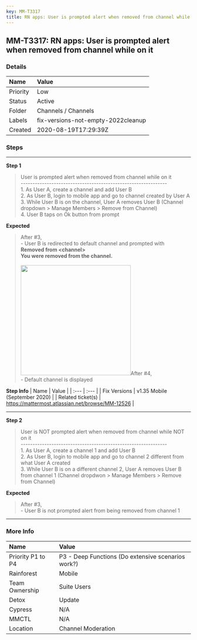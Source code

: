```yaml
---
key: MM-T3317
title: RN apps: User is prompted alert when removed from channel while on it
---
```


## MM-T3317: RN apps: User is prompted alert when removed from channel while on it

### Details

| Name     | Value                              |
| :------- | :--------------------------------- |
| Priority | Low                                |
| Status   | Active                             |
| Folder   | Channels / Channels                |
| Labels   | fix-versions-not-empty-2022cleanup |
| Created  | 2020-08-19T17:29:39Z               |

### Steps

<hr/>

**Step 1**

> <article>User is prompted alert when removed from channel while on it<br>--------------------------------------------------------------<br>1. As User A, create a channel and add User B<br>2. As User B, login to mobile app and go to channel created by User A<br>3. While User B is on the channel, User A removes User B (Channel dropdown &gt; Manage Members &gt; Remove from Channel)<br>4. User B taps on Ok button from prompt</article>

**Expected**

> <article>After #3,<br>- User B is redirected to default channel and prompted with<br><strong>Removed from &lt;channel&gt;<br>You were removed from the channel.</strong><br><br><img src="https://smartbear-tm4j-prod-us-west-2-attachment-rich-text.s3.us-west-2.amazonaws.com/embedded-f3277290f945470c4add5d21ef3dc7ca7b74388fc7152bfb6b99ae58c66a95a8-1597858126243-IMG_0257.PNG" style="width: 300px;" class="fr-fil fr-dib">After #4,<br>- Default channel is displayed</article>

**Step Info**
| Name | Value |
| :--- | :--- |
| Fix Versions | v1.35 Mobile (September 2020) |
| Related ticket(s) | <a href="https://mattermost.atlassian.net/browse/MM-12526">https://mattermost.atlassian.net/browse/MM-12526</a> |

<hr/>

**Step 2**

> <article>User is NOT prompted alert when removed from channel while NOT on it<br>--------------------------------------------------------------<br>1. As User A, create a channel 1 and add User B<br>2. As User B, login to mobile app and go to channel 2 different from what User A created<br>3. While User B is on a different channel 2, User A removes User B from channel 1 (Channel dropdwon &gt; Manage Members &gt; Remove from Channel)</article>

**Expected**

> <article>After #3,<br>- User B is not prompted alert from being removed from channel 1</article>

<hr/>

### More Info

| Name              | Value                                              |
| :---------------- | :------------------------------------------------- |
| Priority P1 to P4 | P3 - Deep Functions (Do extensive scenarios work?) |
| Rainforest        | Mobile                                             |
| Team Ownership    | Suite Users                                        |
| Detox             | Update                                             |
| Cypress           | N/A                                                |
| MMCTL             | N/A                                                |
| Location          | Channel Moderation                                 |

